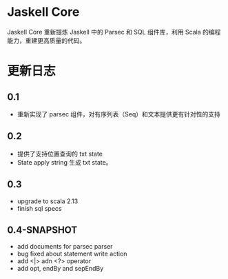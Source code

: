 # Jaskell Core

Jaskell Core 重新提炼 Jaskell 中的 Parsec 和 SQL 组件库，利用 Scala 
的编程能力，重建更高质量的代码。

# 更新日志

## 0.1

 - 重新实现了 parsec 组件，对有序列表（Seq）和文本提供更有针对性的支持
 
## 0.2

 - 提供了支持位置查询的 txt state
 - State apply string 生成 txt state。
 
## 0.3

 - upgrade to scala 2.13
 - finish sql specs

## 0.4-SNAPSHOT
 
 - add documents for parsec parser
 - bug fixed about statement write action 
 - add <|> adn <?> operator
 - add opt, endBy and sepEndBy
